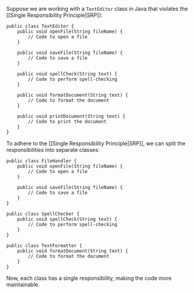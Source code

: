Suppose we are working with a `TextEditor` class in Java that violates the [[Single Responsibility Principle|SRP]]:

```
public class TextEditor {
    public void openFile(String fileName) {
        // Code to open a file
    }

    public void saveFile(String fileName) {
        // Code to save a file
    }

    public void spellCheck(String text) {
        // Code to perform spell-checking
    }

    public void formatDocument(String text) {
        // Code to format the document
    }

    public void printDocument(String text) {
        // Code to print the document
    }
}
```

To adhere to the [[Single Responsibility Principle|SRP]], we can split the responsibilities into separate classes:

```
public class FileHandler {
    public void openFile(String fileName) {
        // Code to open a file
    }

    public void saveFile(String fileName) {
        // Code to save a file
    }
}

public class SpellChecker {
    public void spellCheck(String text) {
        // Code to perform spell-checking
    }
}

public class TextFormatter {
    public void formatDocument(String text) {
        // Code to format the document
    }
}
```

Now, each class has a single responsibility, making the code more maintainable.